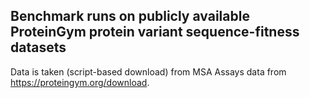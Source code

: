 ## Benchmark runs on publicly available ProteinGym protein variant sequence-fitness datasets

Data is taken (script-based download) from MSA Assays data from https://proteingym.org/download.
